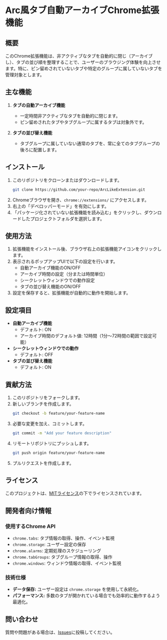 # Arc風タブ自動アーカイブChrome拡張機能

## 概要

このChrome拡張機能は、非アクティブなタブを自動的に閉じ（アーカイブし）、タブの並び順を整理することで、ユーザーのブラウジング体験を向上させます。特に、ピン留めされていないタブや特定のグループに属していないタブを管理対象とします。

## 主な機能

1. **タブの自動アーカイブ機能**
   - 一定時間非アクティブなタブを自動的に閉じます。
   - ピン留めされたタブやタブグループに属するタブは対象外です。

2. **タブの並び替え機能**
   - タブグループに属していない通常のタブを、常に全てのタブグループの後ろに配置します。

## インストール

1. このリポジトリをクローンまたはダウンロードします。
   ```bash
   git clone https://github.com/your-repo/ArcLikeExtension.git
   ```
2. Chromeブラウザを開き、`chrome://extensions/` にアクセスします。
3. 右上の「デベロッパーモード」を有効にします。
4. 「パッケージ化されていない拡張機能を読み込む」をクリックし、ダウンロードしたプロジェクトフォルダを選択します。

## 使用方法

1. 拡張機能をインストール後、ブラウザ右上の拡張機能アイコンをクリックします。
2. 表示されるポップアップUIで以下の設定を行います。
   - 自動アーカイブ機能のON/OFF
   - アーカイブ時間の設定（分または時間単位）
   - シークレットウィンドウでの動作設定
   - タブの並び替え機能のON/OFF
3. 設定を保存すると、拡張機能が自動的に動作を開始します。

## 設定項目

- **自動アーカイブ機能**
  - デフォルト: ON
  - アーカイブ時間のデフォルト値: 12時間（1分～72時間の範囲で設定可能）
- **シークレットウィンドウでの動作**
  - デフォルト: OFF
- **タブの並び替え機能**
  - デフォルト: ON

## 貢献方法

1. このリポジトリをフォークします。
2. 新しいブランチを作成します。
   ```bash
   git checkout -b feature/your-feature-name
   ```
3. 必要な変更を加え、コミットします。
   ```bash
   git commit -m "Add your feature description"
   ```
4. リモートリポジトリにプッシュします。
   ```bash
   git push origin feature/your-feature-name
   ```
5. プルリクエストを作成します。

## ライセンス

このプロジェクトは、[MITライセンス](LICENSE)の下でライセンスされています。

## 開発者向け情報

### 使用するChrome API

- `chrome.tabs`: タブ情報の取得、操作、イベント監視
- `chrome.storage`: ユーザー設定の保存
- `chrome.alarms`: 定期処理のスケジューリング
- `chrome.tabGroups`: タブグループ情報の取得、操作
- `chrome.windows`: ウィンドウ情報の取得、イベント監視

### 技術仕様

- **データ保存:** ユーザー設定は `chrome.storage` を使用して永続化。
- **パフォーマンス:** 多数のタブが開かれている場合でも効率的に動作するよう最適化。

## 問い合わせ

質問や問題がある場合は、[Issues](https://github.com/your-repo/ArcLikeExtension/issues)に投稿してください。
